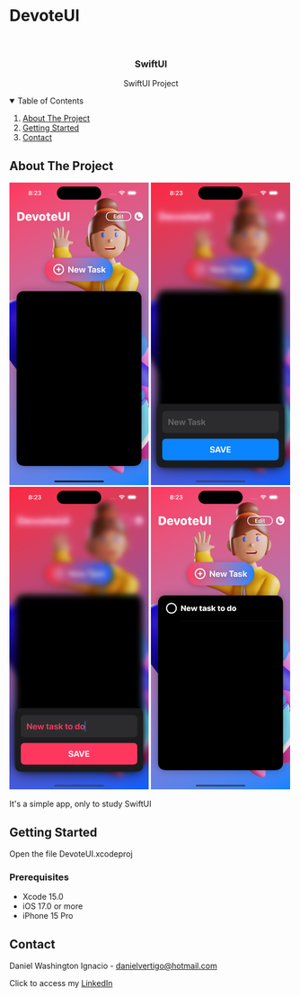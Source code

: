 # DevoteUI

<!-- PROJECT LOGO -->
<br />
<p align="center">

  <h3 align="center">SwiftUI</h3>
  <p align="center">
    SwiftUI Project 
  </p>
</p>



<!-- TABLE OF CONTENTS -->
<details open="open">
  <summary>Table of Contents</summary>
  <ol>
    <li>
      <a href="#about-the-project">About The Project</a>
    </li>
    <li>
      <a href="#getting-started">Getting Started</a>
    </li>
    <li><a href="#contact">Contact</a></li>
  </ol>
</details>



<!-- ABOUT THE PROJECT -->
## About The Project
<p float="left">
  <img src="https://raw.githubusercontent.com/Dwashi2/DevoteUI/main/1.png" width="248">
  <img src="https://raw.githubusercontent.com/Dwashi2/DevoteUI/main/2.png" width="248">
  <img src="https://raw.githubusercontent.com/Dwashi2/DevoteUI/main/3.png" width="248">
  <img src="https://raw.githubusercontent.com/Dwashi2/DevoteUI/main/4.png" width="248">
</p>
 
 


It's a simple app, only to study SwiftUI


<!-- GETTING STARTED -->
## Getting Started

Open the file DevoteUI.xcodeproj

### Prerequisites

* Xcode 15.0
* iOS 17.0 or more
* iPhone 15 Pro

<!-- CONTACT -->
## Contact


Daniel Washington Ignacio - danielvertigo@hotmail.com

Click to access my [LinkedIn](https://www.linkedin.com/in/daniel-washington-ignacio-ab439b164/)
